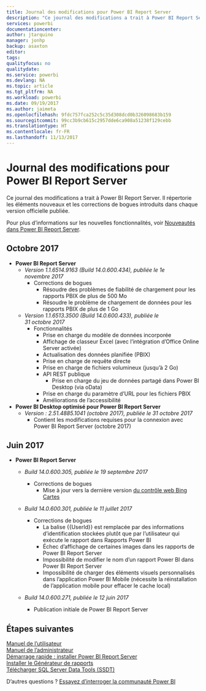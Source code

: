 ```yaml
---
title: Journal des modifications pour Power BI Report Server
description: "Ce journal des modifications a trait à Power BI Report Server. Il répertorie les éléments nouveaux et les corrections de bogues introduits dans chaque version officielle publiée."
services: powerbi
documentationcenter: 
author: jtarquino
manager: jonhp
backup: asaxton
editor: 
tags: 
qualityfocus: no
qualitydate: 
ms.service: powerbi
ms.devlang: NA
ms.topic: article
ms.tgt_pltfrm: NA
ms.workload: powerbi
ms.date: 09/19/2017
ms.author: jaimeta
ms.openlocfilehash: 9fdc757fca252c5c35d308dcd0b326098683b159
ms.sourcegitcommit: 99cc3b9cb615c2957dde6ca908a51238f129cebb
ms.translationtype: HT
ms.contentlocale: fr-FR
ms.lasthandoff: 11/13/2017
---
```

# <a name="changelog-for-power-bi-report-server"></a>Journal des modifications pour Power BI Report Server
Ce journal des modifications a trait à Power BI Report Server. Il répertorie les éléments nouveaux et les corrections de bogues introduits dans chaque version officielle publiée.

Pour plus d’informations sur les nouvelles fonctionnalités, voir [Nouveautés dans Power BI Report Server](whats-new.md).

## <a name="october-2017"></a>Octobre 2017
* **Power BI Report Server**
  * *Version 1.1.6514.9163 (Build 14.0.600.434), publiée le 1e novembre 2017*
    * Corrections de bogues
      * Résoudre des problèmes de fiabilité de chargement pour les rapports PBIX de plus de 500 Mo
      * Résoudre le problème de chargement de données pour les rapports PBIX de plus de 1 Go
  * *Version 1.1.6513.3500 (Build 14.0.600.433), publiée le 31 octobre 2017*
    * Fonctionnalités
      * Prise en charge du modèle de données incorporée
      * Affichage de classeur Excel (avec l’intégration d’Office Online Server activée)
      * Actualisation des données planifiée (PBIX)
      * Prise en charge de requête directe
      * Prise en charge de fichiers volumineux (jusqu’à 2 Go)
      * API REST publique
        * Prise en charge du jeu de données partagé dans Power BI Desktop (via oData)
      * Prise en charge du paramètre d’URL pour les fichiers PBIX
      * Améliorations de l’accessibilité
* **Power BI Desktop optimisé pour Power BI Report Server**
  * *Version : 2.51.4885.1041 (octobre 2017), publiée le 31 octobre 2017*
    * Contient les modifications requises pour la connexion avec Power BI Report Server (octobre 2017)

## <a name="june-2017"></a>Juin 2017
* **Power BI Report Server**
  
  * *Build 14.0.600.305, publiée le 19 septembre 2017*  
    
    * Corrections de bogues
      * Mise à jour vers la dernière version [du contrôle web Bing Cartes](https://msdn.microsoft.com/library/mt712542.aspx)
  * *Build 14.0.600.301, publiée le 11 juillet 2017*
    
    * Corrections de bogues
      * La balise {{UserId}} est remplacée par des informations d’identification stockées plutôt que par l’utilisateur qui exécute le rapport dans Rapports Power BI
      * Échec d’affichage de certaines images dans les rapports de Power BI Report Server
      * Impossibilité de modifier le nom d’un rapport Power BI dans Power BI Report Server
      * Impossibilité de charger des éléments visuels personnalisés dans l’application Power BI Mobile (nécessite la réinstallation de l’application mobile pour effacer le cache local)
  * *Build 14.0.600.271, publiée le 12 juin 2017*
    
    * Publication initiale de Power BI Report Server

## <a name="next-steps"></a>Étapes suivantes
[Manuel de l’utilisateur](user-handbook-overview.md)  
[Manuel de l’administrateur](admin-handbook-overview.md)  
[Démarrage rapide : installer Power BI Report Server](quickstart-install-report-server.md)  
[Installer le Générateur de rapports](https://docs.microsoft.com/sql/reporting-services/install-windows/install-report-builder)  
[Télécharger SQL Server Data Tools (SSDT)](http://go.microsoft.com/fwlink/?LinkID=616714)

D’autres questions ? [Essayez d’interroger la communauté Power BI](https://community.powerbi.com/)

